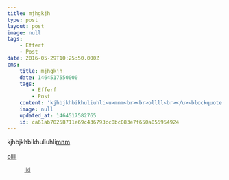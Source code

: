 ```yaml
---
title: mjhgkjh
type: post
layout: post
image: null
tags:
    - Efferf
    - Post
date: 2016-05-29T10:25:50.000Z
cms:
    title: mjhgkjh
    date: 1464517550000
    tags:
        - Efferf
        - Post
    content: 'kjhbjkhbikhuliuhli<u>mnm<br><br>ollll<br></u><blockquote style="margin: 0 0 0 40px; border: none; padding: 0px;"><u>lkl</u></blockquote>'
    image: null
    updated_at: 1464517582765
    id: ca61ab70258711e69c436793cc0bc083e7f650a055954924
---
```

kjhbjkhbikhuliuhli<u>mnm<br><br>ollll<br></u><blockquote style="margin: 0 0 0 40px; border: none; padding: 0px;"><u>lkl</u></blockquote>